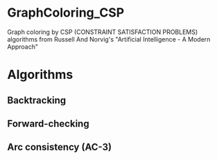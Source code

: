 # GraphColoring_CSP
Graph coloring by CSP (CONSTRAINT SATISFACTION PROBLEMS) algorithms from Russell And Norvig's "Artificial Intelligence - A Modern Approach"

# Algorithms
## Backtracking 
## Forward-checking
## Arc consistency (AC-3)
